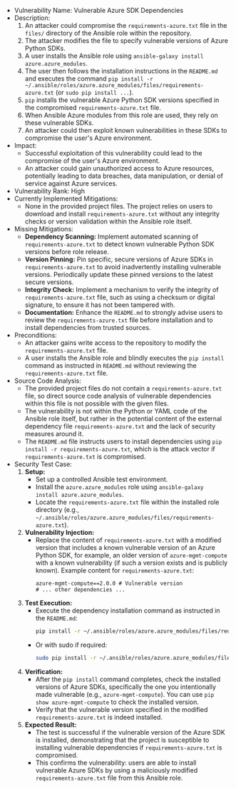 - Vulnerability Name: Vulnerable Azure SDK Dependencies
- Description:
  1. An attacker could compromise the `requirements-azure.txt` file in the `files/` directory of the Ansible role within the repository.
  2. The attacker modifies the file to specify vulnerable versions of Azure Python SDKs.
  3. A user installs the Ansible role using `ansible-galaxy install azure.azure_modules`.
  4. The user then follows the installation instructions in the `README.md` and executes the command `pip install -r ~/.ansible/roles/azure.azure_modules/files/requirements-azure.txt` (or `sudo pip install ...`).
  5. `pip` installs the vulnerable Azure Python SDK versions specified in the compromised `requirements-azure.txt` file.
  6. When Ansible Azure modules from this role are used, they rely on these vulnerable SDKs.
  7. An attacker could then exploit known vulnerabilities in these SDKs to compromise the user's Azure environment.
- Impact:
  - Successful exploitation of this vulnerability could lead to the compromise of the user's Azure environment.
  - An attacker could gain unauthorized access to Azure resources, potentially leading to data breaches, data manipulation, or denial of service against Azure services.
- Vulnerability Rank: High
- Currently Implemented Mitigations:
  - None in the provided project files. The project relies on users to download and install `requirements-azure.txt` without any integrity checks or version validation within the Ansible role itself.
- Missing Mitigations:
  - **Dependency Scanning:** Implement automated scanning of `requirements-azure.txt` to detect known vulnerable Python SDK versions before role release.
  - **Version Pinning:** Pin specific, secure versions of Azure SDKs in `requirements-azure.txt` to avoid inadvertently installing vulnerable versions. Periodically update these pinned versions to the latest secure versions.
  - **Integrity Check:** Implement a mechanism to verify the integrity of `requirements-azure.txt` file, such as using a checksum or digital signature, to ensure it has not been tampered with.
  - **Documentation:** Enhance the `README.md` to strongly advise users to review the `requirements-azure.txt` file before installation and to install dependencies from trusted sources.
- Preconditions:
  - An attacker gains write access to the repository to modify the `requirements-azure.txt` file.
  - A user installs the Ansible role and blindly executes the `pip install` command as instructed in `README.md` without reviewing the `requirements-azure.txt` file.
- Source Code Analysis:
  - The provided project files do not contain a `requirements-azure.txt` file, so direct source code analysis of vulnerable dependencies within this file is not possible with the given files.
  - The vulnerability is not within the Python or YAML code of the Ansible role itself, but rather in the potential content of the external dependency file `requirements-azure.txt` and the lack of security measures around it.
  - The `README.md` file instructs users to install dependencies using `pip install -r requirements-azure.txt`, which is the attack vector if `requirements-azure.txt` is compromised.
- Security Test Case:
  1. **Setup:**
     - Set up a controlled Ansible test environment.
     - Install the `azure.azure_modules` role using `ansible-galaxy install azure.azure_modules`.
     - Locate the `requirements-azure.txt` file within the installed role directory (e.g., `~/.ansible/roles/azure.azure_modules/files/requirements-azure.txt`).
  2. **Vulnerability Injection:**
     - Replace the content of `requirements-azure.txt` with a modified version that includes a known vulnerable version of an Azure Python SDK, for example, an older version of `azure-mgmt-compute` with a known vulnerability (if such a version exists and is publicly known). Example content for `requirements-azure.txt`:
       ```
       azure-mgmt-compute==2.0.0 # Vulnerable version
       # ... other dependencies ...
       ```
  3. **Test Execution:**
     - Execute the dependency installation command as instructed in the `README.md`:
       ```bash
       pip install -r ~/.ansible/roles/azure.azure_modules/files/requirements-azure.txt
       ```
     - Or with sudo if required:
       ```bash
       sudo pip install -r ~/.ansible/roles/azure.azure_modules/files/requirements-azure.txt
       ```
  4. **Verification:**
     - After the `pip install` command completes, check the installed versions of Azure SDKs, specifically the one you intentionally made vulnerable (e.g., `azure-mgmt-compute`). You can use `pip show azure-mgmt-compute` to check the installed version.
     - Verify that the vulnerable version specified in the modified `requirements-azure.txt` is indeed installed.
  5. **Expected Result:**
     - The test is successful if the vulnerable version of the Azure SDK is installed, demonstrating that the project is susceptible to installing vulnerable dependencies if `requirements-azure.txt` is compromised.
     - This confirms the vulnerability: users are able to install vulnerable Azure SDKs by using a maliciously modified `requirements-azure.txt` file from this Ansible role.